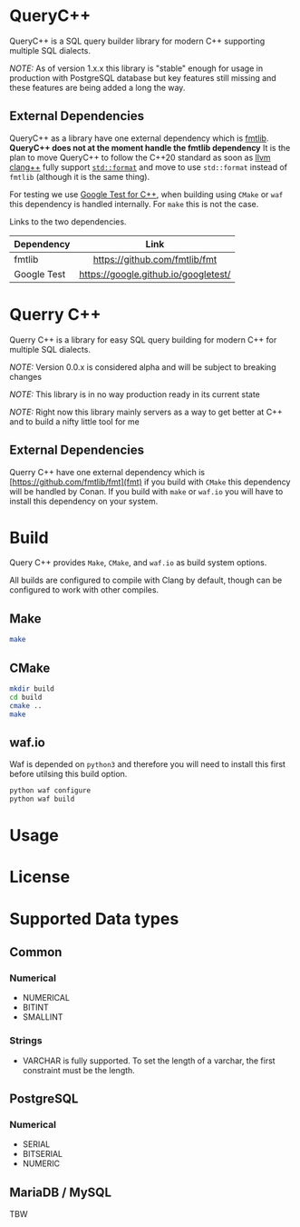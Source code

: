 # QueryC++ 

QueryC++ is a SQL query builder library for modern C++ supporting multiple SQL dialects. 

*NOTE:* As of version 1.x.x this library is "stable" enough for usage in production with PostgreSQL database but key features still missing and these features are being added a long the way. 

## External Dependencies 

QueryC++ as a library have one external dependency which is [fmtlib](https://github.com/fmtlib/fmt). 
**QueryC++ does not at the moment handle the fmtlib dependency**
It is the plan to move QueryC++ to follow the C++20 standard as soon as [llvm clang++](https://clang.llvm.org/) fully support [`std::format`](https://en.cppreference.com/w/cpp/utility/format/format) and move to use `std::format` instead of `fmtlib` (although it is the same thing).

For testing we use [Google Test for C++](https://google.github.io/googletest/), when building using `CMake` or `waf` this dependency is handled internally. 
For `make` this is not the case.

Links to the two dependencies. 

| Dependency  | Link                                 |
| :---        | :---:                                |
| fmtlib      | https://github.com/fmtlib/fmt        |
| Google Test | https://google.github.io/googletest/ |




# Querry C++ 

Querry C++ is a library for easy SQL query building for modern C++ for multiple SQL dialects. 

*NOTE:* Version 0.0.x is considered alpha and will be subject to breaking changes

*NOTE:* This library is in no way production ready in its current state 

*NOTE:* Right now this library mainly servers as a way to get better at C++ and to build a nifty little tool for me 

## External Dependencies

Querry C++ have one external dependency which is [https://github.com/fmtlib/fmt](fmt) if you build with `CMake` this dependency will be handled by Conan. 
If you build with `make` or `waf.io` you will have to install this dependency on your system. 

# Build 

Query C++ provides `Make`, `CMake`, and `waf.io` as build system options. 

All builds are configured to compile with Clang by default, though can be configured to work with other compiles. 

## Make 

```bash
make
```

## CMake

```bash
mkdir build 
cd build
cmake ..
make 
```

## waf.io

Waf is depended on `python3` and therefore you will need to install this first before utilsing this build option. 

```bash
python waf configure 
python waf build
```

# Usage 





# License 


# Supported Data types

## Common 

### Numerical 

- NUMERICAL
- BITINT
- SMALLINT

### Strings 

- VARCHAR is fully supported. To set the length of a varchar, the first constraint must be the length.  

## PostgreSQL

### Numerical

- SERIAL
- BITSERIAL
- NUMERIC

## MariaDB / MySQL

TBW
